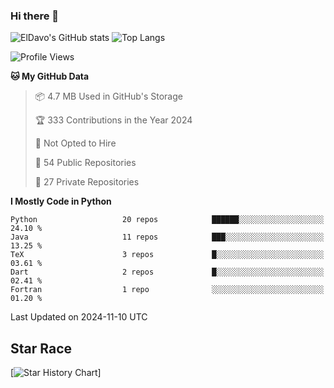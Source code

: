 ### Hi there 👋
![ElDavo's GitHub stats](https://github-readme-stats.vercel.app/api?username=ElDavoo&show_icons=true&theme=chartreuse-dark)
![Top Langs](https://github-readme-stats.vercel.app/api/top-langs/?username=ElDavoo&theme=chartreuse-dark&layout=compact)

<!--START_SECTION:waka-->
![Profile Views](http://img.shields.io/badge/Profile%20Views-15-blue)

**🐱 My GitHub Data** 

> 📦 4.7 MB Used in GitHub's Storage 
 > 
> 🏆 333 Contributions in the Year 2024
 > 
> 🚫 Not Opted to Hire
 > 
> 📜 54 Public Repositories 
 > 
> 🔑 27 Private Repositories 
 > 
**I Mostly Code in Python** 

```text
Python                   20 repos            ██████░░░░░░░░░░░░░░░░░░░   24.10 % 
Java                     11 repos            ███░░░░░░░░░░░░░░░░░░░░░░   13.25 % 
TeX                      3 repos             █░░░░░░░░░░░░░░░░░░░░░░░░   03.61 % 
Dart                     2 repos             █░░░░░░░░░░░░░░░░░░░░░░░░   02.41 % 
Fortran                  1 repo              ░░░░░░░░░░░░░░░░░░░░░░░░░   01.20 % 
```




 Last Updated on 2024-11-10 UTC
<!--END_SECTION:waka-->

## Star Race

[![Star History Chart](https://api.star-history.com/svg?repos=ElDavoo/WhatsApp-Crypt14-Crypt15-Decrypter,ElDavoo/TuringOS,EliteAndroidApps/WhatsApp-Crypt12-Decrypter,KnugiHK/Whatsapp-Chat-Exporter&type=Date)]
